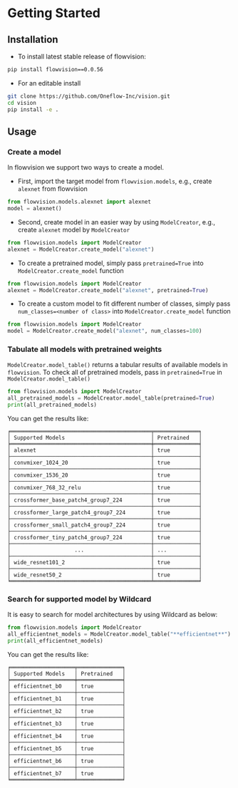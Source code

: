 # Getting Started

## Installation
- To install latest stable release of flowvision:
```bash
pip install flowvision==0.0.56
```
- For an editable install
```bash
git clone https://github.com/Oneflow-Inc/vision.git
cd vision
pip install -e .
```

## Usage
### Create a model
In flowvision we support two ways to create a model.

- First, import the target model from `flowvision.models`, e.g., create `alexnet` from flowvision

```python
from flowvision.models.alexnet import alexnet
model = alexnet()
```

- Second, create model in an easier way by using `ModelCreator`, e.g., create `alexnet` model by `ModelCreator`
```python
from flowvision.models import ModelCreator
alexnet = ModelCreator.create_model("alexnet")
```

- To create a pretrained model, simply pass `pretrained=True` into `ModelCreator.create_model` function
```python
from flowvision.models import ModelCreator
alexnet = ModelCreator.create_model("alexnet", pretrained=True)
```

- To create a custom model to fit different number of classes, simply pass `num_classes=<number of class>` into `ModelCreator.create_model` function
```python
from flowvision.models import ModelCreator
model = ModelCreator.create_model("alexnet", num_classes=100)
```

### Tabulate all models with pretrained weights
`ModelCreator.model_table()` returns a tabular results of available models in `flowvision`. To check all of pretrained models, pass in `pretrained=True` in `ModelCreator.model_table()`
```python
from flowvision.models import ModelCreator
all_pretrained_models = ModelCreator.model_table(pretrained=True)
print(all_pretrained_models)
```
You can get the results like:
```
╒════════════════════════════════════════════╤══════════════╕
│ Supported Models                           │ Pretrained   │
╞════════════════════════════════════════════╪══════════════╡
│ alexnet                                    │ true         │
├────────────────────────────────────────────┼──────────────┤
│ convmixer_1024_20                          │ true         │
├────────────────────────────────────────────┼──────────────┤
│ convmixer_1536_20                          │ true         │
├────────────────────────────────────────────┼──────────────┤
│ convmixer_768_32_relu                      │ true         │
├────────────────────────────────────────────┼──────────────┤
│ crossformer_base_patch4_group7_224         │ true         │
├────────────────────────────────────────────┼──────────────┤
│ crossformer_large_patch4_group7_224        │ true         │
├────────────────────────────────────────────┼──────────────┤
│ crossformer_small_patch4_group7_224        │ true         │
├────────────────────────────────────────────┼──────────────┤
│ crossformer_tiny_patch4_group7_224         │ true         │
├────────────────────────────────────────────┼──────────────┤
│                    ...                     │ ...          │
├────────────────────────────────────────────┼──────────────┤
│ wide_resnet101_2                           │ true         │
├────────────────────────────────────────────┼──────────────┤
│ wide_resnet50_2                            │ true         │
╘════════════════════════════════════════════╧══════════════╛
```

### Search for supported model by Wildcard
It is easy to search for model architectures by using Wildcard as below:
```python
from flowvision.models import ModelCreator
all_efficientnet_models = ModelCreator.model_table("**efficientnet**")
print(all_efficientnet_models)
```
You can get the results like:
```
╒════════════════════╤══════════════╕
│ Supported Models   │ Pretrained   │
╞════════════════════╪══════════════╡
│ efficientnet_b0    │ true         │
├────────────────────┼──────────────┤
│ efficientnet_b1    │ true         │
├────────────────────┼──────────────┤
│ efficientnet_b2    │ true         │
├────────────────────┼──────────────┤
│ efficientnet_b3    │ true         │
├────────────────────┼──────────────┤
│ efficientnet_b4    │ true         │
├────────────────────┼──────────────┤
│ efficientnet_b5    │ true         │
├────────────────────┼──────────────┤
│ efficientnet_b6    │ true         │
├────────────────────┼──────────────┤
│ efficientnet_b7    │ true         │
╘════════════════════╧══════════════╛
```

